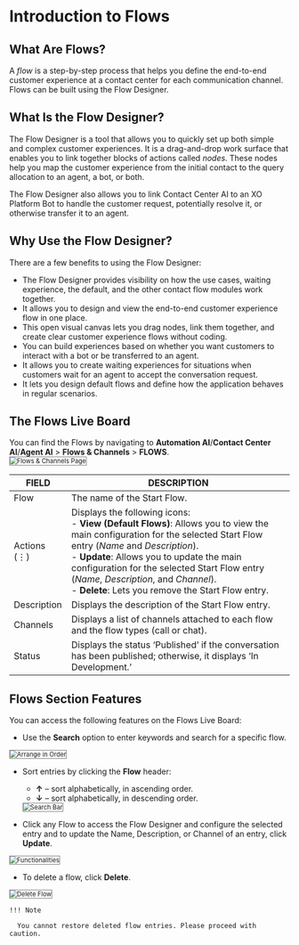 # Introduction to Flows

## What Are Flows?

A _flow_ is a step-by-step process that helps you define the end-to-end customer experience at a contact center for each communication channel. Flows can be built using the Flow Designer.

## What Is the Flow Designer?

The Flow Designer is a tool that allows you to quickly set up both simple and complex customer experiences. It is a drag-and-drop work surface that enables you to link together blocks of actions called _nodes_. These nodes help you map the customer experience from the initial contact to the query allocation to an agent, a bot, or both.

The Flow Designer also allows you to link Contact Center AI to an XO Platform Bot to handle the customer request, potentially resolve it, or otherwise transfer it to an agent.

## Why Use the Flow Designer?

There are a few benefits to using the Flow Designer:

* The Flow Designer provides visibility on how the use cases, waiting experience, the default, and the other contact flow modules work together.
* It allows you to design and view the end-to-end customer experience flow in one place.
* This open visual canvas lets you drag nodes, link them together, and create clear customer experience flows without coding.
* You can build experiences based on whether you want customers to interact with a bot or be transferred to an agent.
* It allows you to create waiting experiences for situations when customers wait for an agent to accept the conversation request.
* It lets you design default flows and define how the application behaves in regular scenarios.

## The Flows Live Board

You can find the Flows by navigating to **Automation AI**/**Contact Center AI**/**Agent AI** > **Flows & Channels** > **FLOWS**.  
<img src="../images/channels-and-flows-page.png" alt="Flows & Channels Page" title="Flows & Channels Page" style="border: 1px solid gray; zoom:80%;">

| **FIELD**          | **DESCRIPTION**                                                                                                                                                                                                                                                    |
|--------------------|--------------------------------------------------------------------------------------------------------------------------------------------------------------------------------------------------------------------------------------------------------------------|
| Flow               | The name of the Start Flow.                                                                                                                                                                                                                                   |
| Actions (⋮)        | Displays the following icons:<br> - **View (Default Flows)**: Allows you to view the main configuration for the selected Start Flow entry (*Name* and *Description*).<br> - **Update**: Allows you to update the main configuration for the selected Start Flow entry (*Name*, *Description*, and *Channel*).<br> - **Delete**: Lets you remove the Start Flow entry. |
| Description        | Displays the description of the Start Flow entry.                                                                                                                                                                                                             |
| Channels           | Displays a list of channels attached to each flow and the flow types (call or chat).                                                                                                                                                                                |
| Status             | Displays the status ‘Published’ if the conversation has been published; otherwise, it displays ‘In Development.’                                                                                                                                                   |

## Flows Section Features

You can access the following features on the Flows Live Board:

* Use the **Search** option to enter keywords and search for a specific flow.
<img src="../images/search-field.png" alt="Arrange in Order" title="Arrange in Order" style="border: 1px solid gray; zoom:80%;">

* Sort entries by clicking the **Flow** header:
    * **↑** – sort alphabetically, in ascending order.
    * **↓** – sort alphabetically, in descending order.  
    <img src="../images/order.png" alt="Search Bar" title="Search Bar" style="border: 1px solid gray; zoom:80%;">

* Click any Flow to access the Flow Designer and configure the selected entry and to update the Name, Description, or Channel of an entry, click **Update**.  
<img src="../images/functions.png" alt="Functionalities" title="Functionalities" style="border: 1px solid gray; zoom:80%;">

* To delete a flow, click **Delete**.  
<img src="../images/delete-flow.png" alt="Delete Flow" title="Delete Flow" style="border: 1px solid gray; zoom:80%;">

    !!! Note

      You cannot restore deleted flow entries. Please proceed with caution.